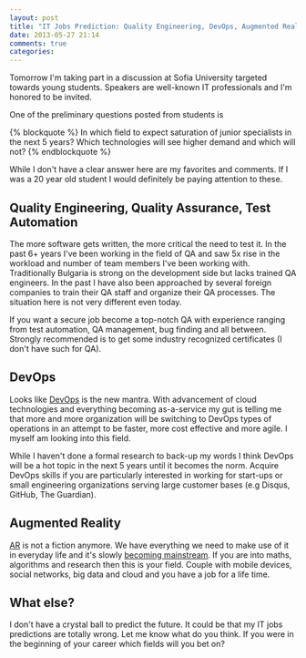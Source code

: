 ```yaml
---
layout: post
title: "IT Jobs Prediction: Quality Engineering, DevOps, Augmented Reality"
date: 2013-05-27 21:14
comments: true
categories: 
---
```


Tomorrow I'm taking part in a discussion at Sofia University targeted towards
young students. Speakers are well-known IT professionals and I'm honored to be invited.

One of the preliminary questions posted from students is

{% blockquote %}
In which field to expect saturation of junior specialists in the next 5 years?
Which technologies will see higher demand and which will not?
{% endblockquote %}

While I don't have a clear answer here are my favorites and comments. If I was a 20 year old
student I would definitely be paying attention to these. 

Quality Engineering, Quality Assurance, Test Automation
--------------------------------------------------------

The more software gets written, the more critical the need to test it.
In the past 6+ years I've been working in the field of QA and saw 5x rise in
the workload and number of team members I've been working with. Traditionally
Bulgaria is strong on the development side but lacks trained QA engineers.
In the past I have also been approached by several foreign companies to train
their QA staff and organize their QA processes. The situation here is not very
different even today. 

If you want a secure job become a top-notch QA with experience ranging from
test automation, QA management, bug finding and all between. Strongly recommended
is to get some industry recognized certificates (I don't have such for QA). 

DevOps
------

Looks like [DevOps](http://en.wikipedia.org/wiki/DevOps) is the new mantra.
With advancement of cloud technologies and everything becoming as-a-service
my gut is telling me that more and more organization will be switching to DevOps
types of operations in an attempt to be faster, more cost effective and more agile.
I myself am looking into this field. 

While I haven't done a formal research to back-up my words I think DevOps will be
a hot topic in the next 5 years until it becomes the norm. Acquire DevOps skills
if you are particularly interested in working for start-ups or small engineering
organizations serving large customer bases (e.g Disqus, GitHub, The Guardian).

Augmented Reality
------------------

[AR](http://en.wikipedia.org/wiki/Augmented_reality) is not a fiction anymore. 
We have everything we need to make use of it in everyday life and it's slowly 
[becoming mainstream](http://en.wikipedia.org/wiki/Google_Glass).
If you are into maths, algorithms and research then this is your field. Couple
with mobile devices, social networks, big data and cloud and you have a job
for a life time. 


What else?
----------

I don't have a crystal ball to predict the future. It could be that my IT jobs
predictions are totally wrong. Let me know what do you think. If you were in the
beginning of your career which fields will you bet on? 


